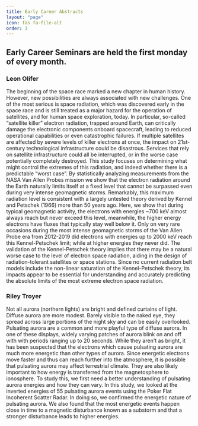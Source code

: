 ```yaml
---
title: Early Career Abstracts
layout: "page"
icon: fas fa-file-alt
order: 3
---
```


<h2>Early Career Seminars are held the first monday of every month.</h2>

<h3>Leon Olifer</h3>

The beginning of the space race marked a new chapter in human history. However, new possibilities are always associated with new challenges. One of the most serious is space radiation, which was discovered early in the space race and is still treated as a major hazard for the operation of satellites, and for human space exploration, today. In particular, so-called “satellite killer” electron radiation, trapped around Earth, can critically damage the electronic components onboard spacecraft, leading to reduced operational capabilities or even catastrophic failures. If multiple satellites are affected by severe levels of killer electrons at once, the impact on 21st-century technological infrastructure could be disastrous. Services that rely on satellite infrastructure could all be interrupted, or in the worse case potentially completely destroyed. This study focuses on determining what might control the extremes of this radiation, and indeed whether there is a predictable “worst case”. By statistically analyzing measurements from the NASA Van Allen Probes mission we show that the electron radiation around the Earth naturally limits itself at a fixed level that cannot be surpassed even during very intense geomagnetic storms. Remarkably, this maximum radiation level is consistent with a largely untested theory derived by Kennel and Petschek (1966) more than 50 years ago. Here, we show that during typical geomagnetic activity, the electrons with energies ~700 keV almost always reach but never exceed this level, meanwhile, the higher energy electrons have fluxes that typically stay well below it. Only on very rare occasions during the most intense geomagnetic storms of the Van Allen Probe era from 2012-2019 did electrons with energies up to 2000 keV reach this Kennel-Petschek limit; while at higher energies they never did. The validation of the Kennel-Petschek theory implies that there may be a natural worse case to the level of electron space radiation, aiding in the design of radiation-tolerant satellites or space stations. Since no current radiation belt models include the non-linear saturation of the Kennel-Petschek theory, its impacts appear to be essential for understanding and accurately predicting the absolute limits of the most extreme electron space radiation.

<h3>Riley Troyer</h3>

Not all aurora (northern lights) are bright and defined curtains of light. Diffuse aurora are more modest. Barely visible to the naked eye, they spread across large portions of the night sky and can be easily overlooked. Pulsating aurora are a common and more playful type of diffuse aurora. In one of these displays, widely varying patches of aurora blink on and off with with periods ranging up to 20 seconds. While they aren't as bright, it has been suspected that the electrons which cause pulsating aurora are much more energetic than other types of aurora. Since energetic electrons move faster and thus can reach further into the atmosphere, it is possible that pulsating aurora may affect terrestrial climate. They are also likely important to how energy is transferred from the magnetosphere to ionosphere. To study this, we first need a better understanding of pulsating aurora energies and how they can vary. In this study, we looked at the inverted energies of 55 pulsating aurora events using the Poker Flat Incoherent Scatter Radar. In doing so, we confirmed the energetic nature of pulsating aurora. We also found that the most energetic events happen close in time to a magnetic disturbance known as a substorm and that a stronger disturbance leads to higher energies.
